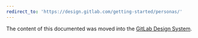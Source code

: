 ```yaml
---
redirect_to: 'https://design.gitlab.com/getting-started/personas/'
---
```


The content of this documented was moved into the [GitLab Design System](https://design.gitlab.com/).
